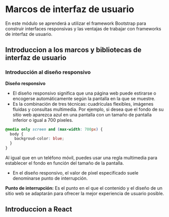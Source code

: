 # Marcos de interfaz de usuario
En este módulo se aprenderá a utilizar el framework Bootstrap para construir interfaces responsivas y las ventajas de trabajar con frameworks de interfaz de usuario.
## Introduccion a los marcos y bibliotecas de interfaz de usuario
### Introducción al diseño responsivo
**Diseño responsivo**
- El diseño responsivo significa que una página web puede estirarse o encogerse automáticamente según la pantalla en la que se muestre.
- Es la combinación de tres técnicas: cuadrículas flexibles, imágenes fluidas y consultas multimedia.
Por ejemplo, si desea que el fondo de su sitio web aparezca azul en una pantalla con un tamaño de pantalla inferior o igual a 700 píxeles.
```css
@media only screen and (max-width: 700px) {
  body {
    backgroud-color: blue;
  }
}
```
Al igual que en un teléfono móvil, puedes usar una regla multimedia para establecer el fondo en función del tamaño de la pantalla.
- En el diseño responsivo, el valor de píxel especificado suele denominarse punto de interrupción.

**Punto de interrupción:** Es el punto en el que el contenido y el diseño de un sitio web se adaptarán para ofrecer la mejor experiencia de usuario posible. 
## Introduccion a React

